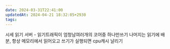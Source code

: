 ```yaml
---
date: 2024-03-31T22:41:00
updatedAt: 2024-04-21 18:32:05+2930
tags: 
---
```

시세 읽기 서버 - 읽기트래픽이 엄청남여러개의 코어중 하나만쓰기 나머지는 읽기에 배분, 항상 메모리에서 읽어오고 쓰기가 실행되면 cpu캐시 날리기